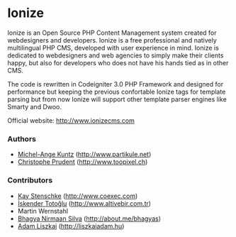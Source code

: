 # Ionize
Ionize is an  Open Source PHP Content Management system created for  webdesigners and developers.
Ionize is a free professional and  natively multilingual  PHP CMS, developed with user experience
in mind. Ionize is dedicated to webdesigners and web agencies to simply make their clients happy,
but also for developers who does not have his hands tied as in other CMS.

The code is rewritten in  Codeigniter 3.0 PHP Framework  and designed for performance but keeping
the previous confortable Ionize  tags for template parsing but from now Ionize will support other
template parser engines like Smarty and Dwoo.

Official website: http://www.ionizecms.com

### Authors

* [Michel-Ange Kuntz](http://www.partikule.net) (http://www.partikule.net)
* [Christophe Prudent](http://www.toopixel.ch) (http://www.toopixel.ch)

### Contributors
* [Kay Stenschke](http://www.coexec.com) (http://www.coexec.com)
* [İskender Totoğlu](http://www.altivebir.com.tr) (http://www.altivebir.com.tr)
* Martin Wernstahl
* [Bhagya Nirmaan Silva](http://about.me/bhagyas) (http://about.me/bhagyas)
* [Adam Liszkai](http://liszkaiadam.hu) (http://liszkaiadam.hu)

